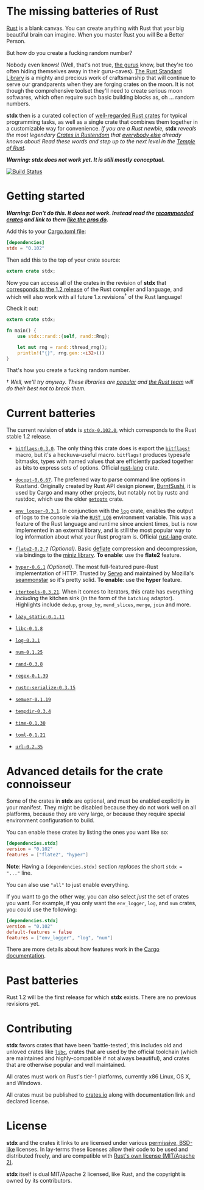 # The missing batteries of Rust

[Rust](http://www.rust-lang.org) is a blank canvas. You can create
anything with Rust that your big beautiful brain can imagine. When you
master Rust you will Be a Better Person.

But how do you create a fucking random number?

Nobody even knows! (Well, that's not true, [the
gurus](https://github.com/ctjhoa/rust-learning#people) know, but
they're too often hiding themselves away in their guru-caves). [The
Rust Standard Library](http://doc.rust-lang.org/std/) is a mighty and
precious work of craftsmanship that will continue to serve our
grandparents when they are forging crates on the moon. It is not
though the comprehensive toolset they'll need to create serious moon
softwares, which often require such basic building blocks as, oh
... random numbers.

**stdx** then is a curated collection of [well-regarded Rust
crates][stdx-current] for typical programming tasks, as well as a
single crate that combines them together in a customizable way for
convenience. *If you are a Rust newbie,* **stdx** *reveals the most
legendary [Crates in Rustendom](https://crates.io) that [everybody
else](http://rustaceans.org/) already knows about! Read these words
and step up to the next level in the [Temple of
Rust](http://brson.github.io/temple-of-rust).*

***Warning: stdx does not work yet. It is still mostly conceptual.***

[![Build Status](https://travis-ci.org/brson/stdx.svg?branch=master)](https://travis-ci.org/rust-lang/brson/stdx)

# Getting started

***Warning: Don't do this. It does not work. Instead read the [recommended crates][stdx-current] and link to them [like the pros do](http://doc.crates.io/crates-io.html#using-crates.io-based-crates).***

Add this to your [Cargo.toml file](http://doc.crates.io/manifest.html):

```toml
[dependencies]
stdx = "0.102"
```

Then add this to the top of your crate source:

```rust
extern crate stdx;
```

Now you can access all of the crates in the revision of **stdx** that
[corresponds to the 1.2 release][stdx-102] of the Rust compiler and
language, and which will also work with all future 1.x revisions<sup>†</sup> of
the Rust language!

Check it out:

```rust
extern crate stdx;

fn main() {
    use stdx::rand::{self, rand::Rng};

    let mut rng = rand::thread_rng();
    println!("{}", rng.gen::<i32>())
}
```

That's how you create a fucking random number.

† *Well, we'll try anyway. These libraries are
[popular](https://crates.io/crates?sort=downloads) and [the Rust
team](http://www.rust-lang.org/team.html) will do their best not to
break them.*

# Current batteries
[stdx-current]: #current-batteries
[stdx-102]: #current-batteries

The current revision of **stdx** is [`stdx-0.102.0`](https://crates.io/crates/stdx/0.102.0), which corresponds to
the Rust stable 1.2 release.

* [`bitflags-0.3.0`](https://crates.io/crates/bitflags/0.3.0). The
  only thing this crate does is export the
  [`bitflags!`](http://doc.rust-lang.org/bitflags/bitflags/macro.bitflags!.html#example)
  macro, but it's a heckuva-useful macro. `bitflags!` produces
  typesafe bitmasks, types with named values that are efficiently
  packed together as bits to express sets of options. Official
  [rust-lang] crate.

* [`docopt-0.6.67`](https://crates.io/crates/docopt/0.6.67). The
  preferred way to parse command line options in Rustland. Originally
  created by Rust API design pioneer,
  [BurntSushi](http://github.com/burntsushi), it is used by Cargo and
  many other projects, but notably not by rustc and rustdoc, which use
  the older [`getopts`](https://crates.io/crates/getopts) crate.

* [`env_logger-0.3.1`](https://crates.io/crates/env_logger/0.3.1). In
  conjunction with the [`log`](https://crates.io/crates/log) crate,
  enables the output of logs to the console via the
  [`RUST_LOG`](http://doc.rust-lang.org/log/env_logger/index.html#enabling-logging)
  environment variable. This was a feature of the Rust language and
  runtime since ancient times, but is now implemented in an external
  library, and is still the most popular way to log information about
  what your Rust program is. Official [rust-lang] crate.

* [`flate2-0.2.7`](https://crates.io/crates/flate2/0.2.7)
  *(Optional)*. Basic [deflate](https://en.wikipedia.org/wiki/DEFLATE) compression and decompression, via bindings to the [miniz
  library](https://code.google.com/p/miniz/).
  **To enable**: use the **flate2** feature.

* [`hyper-0.6.1`](https://crates.io/crates/hyper/0.6.1) *(Optional)*.
  The most full-featured pure-Rust implementation of HTTP. Trusted by
  [Servo](https://github.com/servo/servo) and maintained by Mozilla's
  [seanmonstar](https://github.com/seanmonstar) so it's pretty solid.
  **To enable**: use the **hyper** feature.

* [`itertools-0.3.21`](https://crates.io/crates/itertools/0.3.21).
  When it comes to iterators, this crate has everything *including*
  the kitchen sink (in the form of the `batching` adaptor).
  Highlights include `dedup`, `group_by`, `mend_slices`, `merge`,
  `join` and more.

* [`lazy_static-0.1.11`](https://crates.io/crates/lazy_static/0.1.11)

* [`libc-0.1.8`](https://crates.io/crates/libc/0.1.8)

* [`log-0.3.1`](https://crates.io/crates/log/0.3.1)

* [`num-0.1.25`](https://crates.io/crates/num/0.1.25)

* [`rand-0.3.8`](https://crates.io/crates/rand/0.3.8)

* [`regex-0.1.39`](https://crates.io/crates/regex/0.1.39)

* [`rustc-serialize-0.3.15`](https://crates.io/crates/rustc-serialize/0.3.15)

* [`semver-0.1.19`](https://crates.io/crates/semver/0.1.19)

* [`tempdir-0.3.4`](https://crates.io/crates/tempdir/0.3.4)

* [`time-0.1.30`](https://crates.io/crates/time/0.1.30)

* [`toml-0.1.21`](https://crates.io/crates/toml/0.1.21)

* [`url-0.2.35`](https://crates.io/crates/url/0.2.35)

[rust-lang]: http://github.com/rust-lang

# Advanced details for the crate connoisseur

Some of the crates in **stdx** are optional, and must be enabled
explicitly in your manifest.  They might be disabled because they
do not work well on all platforms, because they are very large, or
because they require special environment configuration to build.

You can enable these crates by listing the ones you want like so:

```toml
[dependencies.stdx]
version = "0.102"
features = ["flate2", "hyper"]
```

**Note**: Having a `[dependencies.stdx]` section *replaces* the short
`stdx = "..."` line.

You can also use `"all"` to just enable everything.

If you want to go the other way, you can also select *just* the set of crates you want.  For example, if you only want the `env_logger`, `log`, and `num` crates, you could use the following:

```toml
[dependencies.stdx]
version = "0.102"
default-features = false
features = ["env_logger", "log", "num"]
```

There are more details about how features work in the
[Cargo documentation](http://doc.crates.io/manifest.html#the-[features]-section).

# Past batteries

Rust 1.2 will be the first release for which **stdx** exists. There are no
previous revisions yet.

# Contributing

**stdx** favors crates that have been 'battle-tested', this includes old
and unloved crates like [`libc`], crates that are used by the official
toolchain (which are maintained and highly-compatible if not always
beautiful), and crates that are otherwise popular and well maintained.

[`libc`]: https://github.com/rust-lang/libc

All crates must work on Rust's tier-1 platforms, currently x86 Linux,
OS X, and Windows.

All crates must be published to [crates.io](https://crates.io) along with documentation
link and declared license.

# License

**stdx** and the crates it links to are licensed under various
[permissive, BSD-like][perm] licenses. In lay-terms these licenses
allow their code to be used and distributed freely, and are compatible
with [Rust's own license (MIT/Apache 2)][rustlice].

**stdx** itself is dual MIT/Apache 2 licensed, like Rust, and the
copyright is owned by its contributors.

[perm]: https://en.wikipedia.org/wiki/Permissive_free_software_licence
[rustlice]: https://github.com/rust-lang/rust/blob/master/COPYRIGHT

